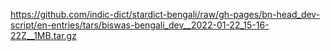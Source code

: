https://github.com/indic-dict/stardict-bengali/raw/gh-pages/bn-head_dev-script/en-entries/tars/biswas-bengali_dev__2022-01-22_15-16-22Z__1MB.tar.gz  
